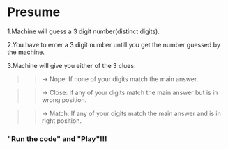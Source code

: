 # Presume
1.Machine will guess a 3 digit number(distinct digits).

2.You have to enter a 3 digit number untill you get the number guessed by the machine.

3.Machine will give you either of the 3 clues:

   >>-> Nope: If none of your digits match the main answer.
   
   >>-> Close: If any of your digits match the main answer but is in wrong position.
   
   >>-> Match: If any of your digits match the main answer and is in right position.

### "Run the code" and "Play"!!!
  
